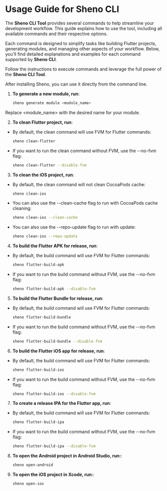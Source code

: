 # Usage Guide for Sheno CLI

The **Sheno CLI Tool** provides several commands to help streamline your development workflow. This guide explains how to use the tool, including all available commands and their respective options.

Each command is designed to simplify tasks like building Flutter projects, generating modules, and managing other aspects of your workflow. Below, you'll find detailed explanations and examples for each command supported by **Sheno CLI**.

Follow the instructions to execute commands and leverage the full power of the **Sheno CLI Tool**.

After installing Sheno, you can use it directly from the command line.

1. **To generate a new module, run**:
   
   ```bash
   sheno generate module <module_name>
   ```

Replace <module_name> with the desired name for your module.

2. **To clean Flutter project, run**:

- By default, the clean command will use FVM for Flutter commands:

   ```bash
   sheno clean-flutter
   ```

- If you want to run the clean command without FVM, use the --no-fvm flag:

   ```bash
   sheno clean-flutter --disable-fvm
   ```

3. **To clean the iOS project, run**:
   
- By default, the clean command will not clean CocoaPods cache:

   ```bash
   sheno clean-ios
   ```

- You can also use the --clean-cache flag to run with CocoaPods cache cleaning:
   ```bash
   sheno clean-ios --clean-cache
   ```

- You can also use the --repo-update flag to run with update:
   ```bash
   sheno clean-ios --repo-update
   ```

4. **To build the Flutter APK for release, run**:
   
- By default, the build command will use FVM for Flutter commands:

   ```bash
   sheno flutter-build-apk
   ```

- If you want to run the build command without FVM, use the --no-fvm flag:

   ```bash
   sheno flutter-build-apk --disable-fvm
   ```

5. **To build the Flutter Bundle for release, run**:
   
- By default, the build command will use FVM for Flutter commands:

   ```bash
   sheno flutter-build-bundle
   ```

- If you want to run the build command without FVM, use the --no-fvm flag:

   ```bash
   sheno flutter-build-bundle --disable-fvm
   ```

6. **To build the Flutter iOS app for release, run**:
   
- By default, the build command will use FVM for Flutter commands:

   ```bash
   sheno flutter-build-ios
   ```

- If you want to run the build command without FVM, use the --no-fvm flag:

   ```bash
   sheno flutter-build-ios --disable-fvm
   ```

7. **To create a release IPA for the Flutter app, run**:
   
- By default, the build command will use FVM for Flutter commands:

   ```bash
   sheno flutter-build-ipa
   ```

- If you want to run the build command without FVM, use the --no-fvm flag:

   ```bash
   sheno flutter-build-ipa --disable-fvm
   ```


8. **To open the Android project in Android Studio, run:**:

   ```bash
   sheno open-android
   ```

9. **To open the iOS project in Xcode, run:**:

   ```bash
   sheno open-ios
   ```